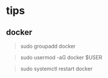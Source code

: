 # tips

## docker

> sudo groupadd docker

> sudo usermod -aG docker $USER

> sudo systemctl restart docker